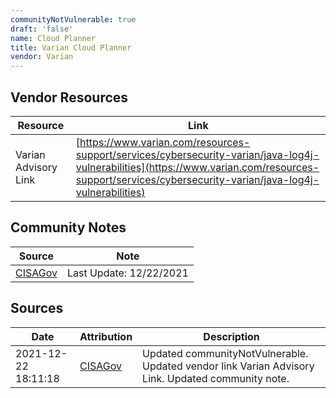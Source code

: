 ```yaml
---
communityNotVulnerable: true
draft: 'false'
name: Cloud Planner
title: Varian Cloud Planner
vendor: Varian
---
```


## Vendor Resources
| Resource | Link |
| --- | --- |
| Varian Advisory Link | [https://www.varian.com/resources-support/services/cybersecurity-varian/java-log4j-vulnerabilities](https://www.varian.com/resources-support/services/cybersecurity-varian/java-log4j-vulnerabilities) |


## Community Notes
| Source | Note |
| --- | --- |
| [CISAGov](https://raw.githubusercontent.com/cisagov/log4j-affected-db/develop/README.md) | Last Update: 12/22/2021 |

## Sources
| Date | Attribution | Description |
| --- | --- | --- |
| 2021-12-22 18:11:18 | [CISAGov](https://raw.githubusercontent.com/cisagov/log4j-affected-db/develop/README.md) | Updated communityNotVulnerable. Updated vendor link Varian Advisory Link. Updated community note.  |
